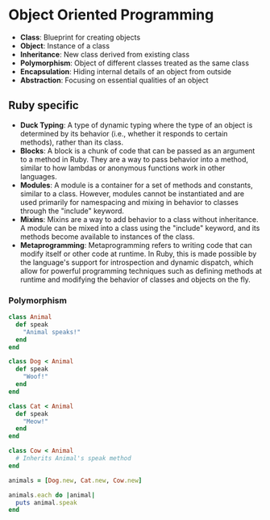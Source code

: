 # Object Oriented Programming

- **Class**: Blueprint for creating objects
- **Object**: Instance of a class
- **Inheritance**: New class derived from existing class
- **Polymorphism**: Object of different classes treated as the same class
- **Encapsulation**: Hiding internal details of an object from outside
- **Abstraction**: Focusing on essential qualities of an object

## Ruby specific

- **Duck Typing**: A type of dynamic typing where the type of an object is determined by its behavior (i.e., whether it responds to certain methods), rather than its class.
- **Blocks**: A block is a chunk of code that can be passed as an argument to a method in Ruby. They are a way to pass behavior into a method, similar to how lambdas or anonymous functions work in other languages.
- **Modules**: A module is a container for a set of methods and constants, similar to a class. However, modules cannot be instantiated and are used primarily for namespacing and mixing in behavior to classes through the "include" keyword.
- **Mixins**: Mixins are a way to add behavior to a class without inheritance. A module can be mixed into a class using the "include" keyword, and its methods become available to instances of the class.
- **Metaprogramming**: Metaprogramming refers to writing code that can modify itself or other code at runtime. In Ruby, this is made possible by the language's support for introspection and dynamic dispatch, which allow for powerful programming techniques such as defining methods at runtime and modifying the behavior of classes and objects on the fly.

### Polymorphism

```ruby
class Animal
  def speak
    "Animal speaks!"
  end
end

class Dog < Animal
  def speak
    "Woof!"
  end
end

class Cat < Animal
  def speak
    "Meow!"
  end
end

class Cow < Animal
  # Inherits Animal's speak method
end

animals = [Dog.new, Cat.new, Cow.new]

animals.each do |animal|
  puts animal.speak
end
```



